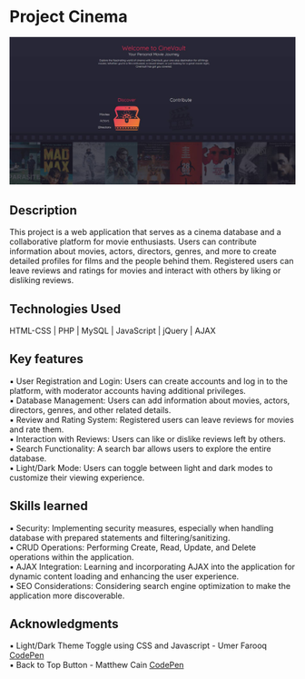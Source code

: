 # Project Cinema 

![Project Cinema Main page](asset/images/01.jpg)

## Description 
This project is a web application that serves as a  cinema database and a collaborative platform for movie enthusiasts. Users can contribute information about movies, actors, directors, genres, and more to create detailed profiles for films and the people behind them. Registered users can leave reviews and ratings for movies and interact with others by liking or disliking reviews. 

## Technologies Used
HTML-CSS | PHP | MySQL | JavaScript | jQuery | AJAX

## Key features
▪ User Registration and Login: Users can create accounts and log in to the platform, with moderator accounts having additional privileges.  
▪ Database Management: Users can add information about movies, actors, directors, genres, and other related details.  
▪ Review and Rating System: Registered users can leave reviews for movies and rate them.  
▪ Interaction with Reviews: Users can like or dislike reviews left by others.  
▪ Search Functionality: A search bar allows users to explore the entire database.  
▪ Light/Dark Mode: Users can toggle between light and dark modes to customize their viewing experience.  


## Skills learned 
▪ Security: Implementing security measures, especially when handling database with prepared statements and filtering/sanitizing.  
▪ CRUD Operations:  Performing Create, Read, Update, and Delete operations within the application.  
▪ AJAX Integration: Learning and incorporating AJAX into the application for dynamic content loading and enhancing the user experience.  
▪ SEO Considerations: Considering search engine optimization to make the application more discoverable.  


##  Acknowledgments
▪ Light/Dark Theme Toggle using CSS and Javascript - Umer Farooq [CodePen](https://codepen.io/Umer_Farooq/pen/eYJgKGN)  
▪  Back to Top Button - Matthew Cain [CodePen](https://codepen.io/matthewcain/pen/ZepbeR)  


